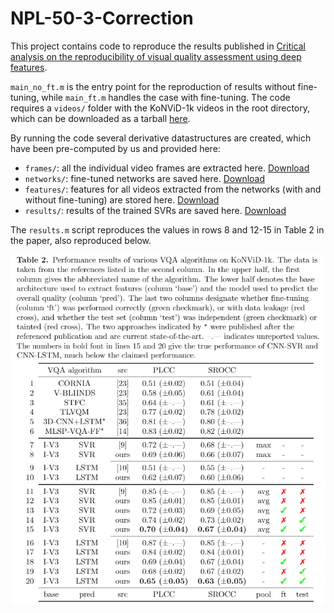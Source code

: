 # NPL-50-3-Correction

This project contains code to reproduce the results published in [Critical analysis on the reproducibility of visual quality assessment using deep features](https://arxiv.org/abs/2009.05369). 

`main_no_ft.m` is the entry point for the reproduction of results without fine-tuning, while `main_ft.m` handles the case with fine-tuning. The code requires a `videos/` folder with the KoNViD-1k videos in the root directory, which can be downloaded as a tarball [here](https://datasets.vqa.mmsp-kn.de/plosone/videos.tar.gz).

By running the code several derivative datastructures are created, which have been pre-computed by us and provided here:

- `frames/`: all the individual video frames are extracted here. [Download](https://datasets.vqa.mmsp-kn.de/plosone/frames.tar.gz)
- `networks/`: fine-tuned networks are saved here. [Download](https://datasets.vqa.mmsp-kn.de/plosone/networks.tar.gz)
- `features/`: features for all videos extracted from the networks (with and without fine-tuning) are stored here. [Download](https://datasets.vqa.mmsp-kn.de/plosone/features.tar.gz)
- `results/`: results of the trained SVRs are saved here. [Download](https://datasets.vqa.mmsp-kn.de/plosone/results.tar.gz)

The `results.m` script reproduces the values in rows 8 and 12-15 in Table 2 in the paper, also reproduced below.

![Results Table](https://github.com/FranzHahn/NPL-50-3-2595-2608-Correction/raw/master/figures/resulttable.png "Results Table")